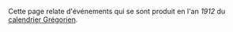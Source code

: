 <!-- TITLE: 1912 -->
<!-- SUBTITLE: Événements datant de 1912, selon le calendrier Grégorien -->

Cette page relate d'événements qui se sont produit en l'an *1912* du [calendrier Grégorien](/histoire/date/calendrier-gregorien).